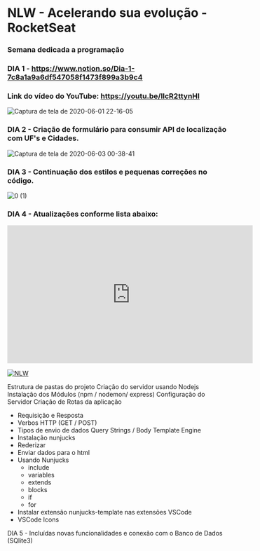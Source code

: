 # NLW - Acelerando sua evolução - RocketSeat
### Semana dedicada a programação ###
 
### DIA 1 - https://www.notion.so/Dia-1-7c8a1a9a6df547058f1473f899a3b9c4 ###

### Link do vídeo do YouTube: https://youtu.be/IlcR2ttynHI ###

![Captura de tela de 2020-06-01 22-16-05](https://user-images.githubusercontent.com/54520187/83705683-fd130080-a5eb-11ea-8fc1-c417cc9d9f1f.png)

### DIA 2 - Criação de formulário para consumir API de localização com UF's e Cidades.

![Captura de tela de 2020-06-03 00-38-41](https://user-images.githubusercontent.com/54520187/83705886-7dd1fc80-a5ec-11ea-88f5-84a4bd2104c1.png)

### DIA 3 - Continuação dos estilos e pequenas correções no código. 
![0 (1)](https://user-images.githubusercontent.com/54520187/83705509-8bd34d80-a5eb-11ea-84e2-bdc562d32122.jpeg)

### DIA 4 - Atualizações conforme lista abaixo:

<iframe width="560" height="315" src="https://www.youtube.com/embed/b5-R0T5jkc8" frameborder="0" allowfullscreen></iframe>

[![NLW](https://img.youtube.com/vi/b5-R0T5jkc8/0.jpg)](https://www.youtube.com/embed/b5-R0T5jkc8)

Estrutura de pastas do projeto
Criação do servidor usando Nodejs
Instalação dos Módulos (npm / nodemon/ express)
Configuração do Servidor
Criação de Rotas da aplicação 
 - Requisição e Resposta
 - Verbos HTTP (GET / POST)
 - Tipos de envio de dados
        Query Strings / Body
Template Engine 
 - Instalação nunjucks
 - Rederizar
 - Enviar dados para o html
 - Usando Nunjucks
    * include
    * variables
    * extends
    * blocks
    * if
    * for
 - Instalar extensão nunjucks-template nas extensões VSCode
 - VSCode Icons

DIA 5 - Incluídas novas funcionalidades e conexão com o Banco de Dados (SQlite3)